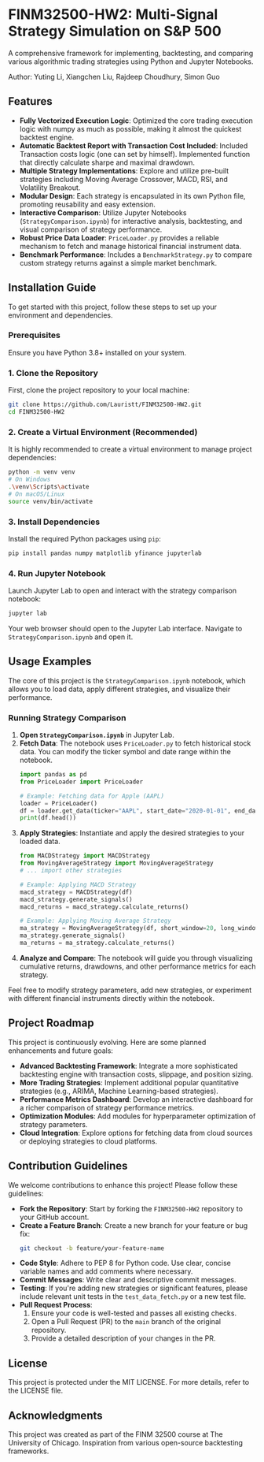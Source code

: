 #  FINM32500-HW2: Multi-Signal Strategy Simulation on S&P 500

A comprehensive framework for implementing, backtesting, and comparing various algorithmic trading strategies using Python and Jupyter Notebooks.

Author: Yuting Li, Xiangchen Liu, Rajdeep Choudhury, Simon Guo


##  Features
*    **Fully Vectorized Execution Logic**: Optimized the core trading execution logic with numpy as much as possible, making it almost the quickest backtest engine.
*    **Automatic Backtest Report with Transaction Cost Included**: Included Transaction costs logic (one can set by himself). Implemented function that directly calculate sharpe and maximal drawdown.
*    **Multiple Strategy Implementations**: Explore and utilize pre-built strategies including Moving Average Crossover, MACD, RSI, and Volatility Breakout.
*    **Modular Design**: Each strategy is encapsulated in its own Python file, promoting reusability and easy extension.
*    **Interactive Comparison**: Utilize Jupyter Notebooks (`StrategyComparison.ipynb`) for interactive analysis, backtesting, and visual comparison of strategy performance.
*    **Robust Price Data Loader**: `PriceLoader.py` provides a reliable mechanism to fetch and manage historical financial instrument data.
*    **Benchmark Performance**: Includes a `BenchmarkStrategy.py` to compare custom strategy returns against a simple market benchmark.


##  Installation Guide

To get started with this project, follow these steps to set up your environment and dependencies.

### Prerequisites

Ensure you have Python 3.8+ installed on your system.

### 1. Clone the Repository

First, clone the project repository to your local machine:

```bash
git clone https://github.com/Lauristt/FINM32500-HW2.git
cd FINM32500-HW2
```

### 2. Create a Virtual Environment (Recommended)

It is highly recommended to create a virtual environment to manage project dependencies:

```bash
python -m venv venv
# On Windows
.\venv\Scripts\activate
# On macOS/Linux
source venv/bin/activate
```

### 3. Install Dependencies

Install the required Python packages using `pip`:

```bash
pip install pandas numpy matplotlib yfinance jupyterlab
```

### 4. Run Jupyter Notebook

Launch Jupyter Lab to open and interact with the strategy comparison notebook:

```bash
jupyter lab
```

Your web browser should open to the Jupyter Lab interface. Navigate to `StrategyComparison.ipynb` and open it.


## Usage Examples

The core of this project is the `StrategyComparison.ipynb` notebook, which allows you to load data, apply different strategies, and visualize their performance.

### Running Strategy Comparison

1.  **Open `StrategyComparison.ipynb`** in Jupyter Lab.
2.  **Fetch Data**: The notebook uses `PriceLoader.py` to fetch historical stock data. You can modify the ticker symbol and date range within the notebook.
    ```python
    import pandas as pd
    from PriceLoader import PriceLoader

    # Example: Fetching data for Apple (AAPL)
    loader = PriceLoader()
    df = loader.get_data(ticker="AAPL", start_date="2020-01-01", end_date="2023-01-01")
    print(df.head())
    ```
3.  **Apply Strategies**: Instantiate and apply the desired strategies to your loaded data.
    ```python
    from MACDStrategy import MACDStrategy
    from MovingAverageStrategy import MovingAverageStrategy
    # ... import other strategies

    # Example: Applying MACD Strategy
    macd_strategy = MACDStrategy(df)
    macd_strategy.generate_signals()
    macd_returns = macd_strategy.calculate_returns()

    # Example: Applying Moving Average Strategy
    ma_strategy = MovingAverageStrategy(df, short_window=20, long_window=50)
    ma_strategy.generate_signals()
    ma_returns = ma_strategy.calculate_returns()
    ```
4.  **Analyze and Compare**: The notebook will guide you through visualizing cumulative returns, drawdowns, and other performance metrics for each strategy.

Feel free to modify strategy parameters, add new strategies, or experiment with different financial instruments directly within the notebook.


## Project Roadmap

This project is continuously evolving. Here are some planned enhancements and future goals:

*   **Advanced Backtesting Framework**: Integrate a more sophisticated backtesting engine with transaction costs, slippage, and position sizing.
*   **More Trading Strategies**: Implement additional popular quantitative strategies (e.g., ARIMA, Machine Learning-based strategies).
*   **Performance Metrics Dashboard**: Develop an interactive dashboard for a richer comparison of strategy performance metrics.
*   **Optimization Modules**: Add modules for hyperparameter optimization of strategy parameters.
*   **Cloud Integration**: Explore options for fetching data from cloud sources or deploying strategies to cloud platforms.


## Contribution Guidelines

We welcome contributions to enhance this project! Please follow these guidelines:

*   **Fork the Repository**: Start by forking the `FINM32500-HW2` repository to your GitHub account.
*   **Create a Feature Branch**: Create a new branch for your feature or bug fix:
    ```bash
    git checkout -b feature/your-feature-name
    ```
*   **Code Style**: Adhere to PEP 8 for Python code. Use clear, concise variable names and add comments where necessary.
*   **Commit Messages**: Write clear and descriptive commit messages.
*   **Testing**: If you're adding new strategies or significant features, please include relevant unit tests in the `test_data_fetch.py` or a new test file.
*   **Pull Request Process**:
    1.  Ensure your code is well-tested and passes all existing checks.
    2.  Open a Pull Request (PR) to the `main` branch of the original repository.
    3.  Provide a detailed description of your changes in the PR.


##  License

This project is protected under the MIT LICENSE. For more details, refer to the LICENSE file.

##  Acknowledgments

This project was created as part of the FINM 32500 course at The University of Chicago. Inspiration from various open-source backtesting frameworks.
